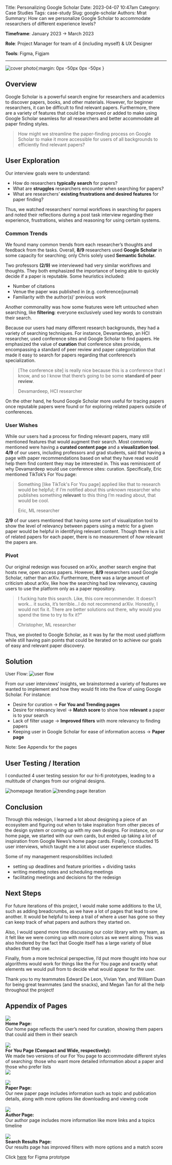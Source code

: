 Title: Personalizing Google Scholar
Date: 2023-04-07 10:47am
Category: Case Studies
Tags: case-study
Slug: google-scholar
Authors: Mrat
Summary: How can we personalize Google Scholar to accommodate researchers of different experience levels?

**Timeframe**: January 2023 → March 2023

**Role**: Project Manager for team of 4 (including myself) & UX Designer

**Tools**: Figma, Figjam

---

![cover photo]({attach}../images/googlescholar/covercrop.png){:margin: 0px -50px 0px -50px }

## **Overview**

Google Scholar is a powerful search engine for researchers and academics to discover papers, books, and other materials. However, for beginner researchers, it can be difficult to find relevant papers. Furthermore, there are a variety of features that could be improved or added to make using Google Scholar seamless for all researchers and better accommodate all paper finding styles.

> How might we streamline the paper-finding process on Google Scholar to make it more accessible for users of all backgrounds to efficiently find relevant papers?


## User Exploration

Our interview goals were to understand: 

- How do researchers **typically search** for papers?
- What are **struggles** researchers encounter when searching for papers?
- What are researchers’ **existing frustrations and desired features** for paper finding?

Thus, we watched researchers’ normal workflows in searching for papers and noted their reflections during a post task interview regarding their experience, frustrations, wishes and reasoning for using certain systems.

### Common Trends

We found many common trends from each researcher’s thoughts and feedback from the tasks. Overall, **8/9** researchers used **Google Scholar** in some capacity for searching; only Chris solely used **Semantic Scholar.** 

Two professors **(2/9)** we interviewed had very similar workflows and thoughts. They both emphasized the importance of being able to quickly decide if a paper is reputable. Some heuristics included:

- Number of citations
- Venue the paper was published in (e.g. conference/journal)
- Familiarity with the author(s)’ previous work

Another commonality was how some features were left untouched when searching, like **filtering**: everyone exclusively used key words to constrain their search. 

Because our users had many different research backgrounds, they had a variety of searching techniques. For instance, Devamardeep, an HCI researcher, used conference sites and Google Scholar to find papers. He emphasized the value of **curation** that conference sites provide, encompassing a standard of peer review and paper categorization that made it easy to search for papers regarding that conference’s specialization. 

> [The conference site] is really nice because this is a conference that I know, and so I know that there’s going to be some **standard of peer review**.
> 
> Devamardeep, HCI researcher

On the other hand, he found Google Scholar more useful for tracing papers once reputable papers were found or for exploring related papers outside of conferences.

### User Wishes

While our users had a process for finding relevant papers, many still mentioned features that would augment their search. 
Most commonly mentioned were having a **curated content page** and a **visualization tool**. **4/9** of our users, including professors and grad students, said that having a page with paper recommendations based on what they have read would help them find content they may be interested in. This was reminiscent of why Devamardeep would use conference sites: curation. Specifically, Eric mentioned TikTok’s For You page:

> Something [like TikTok's For You page] applied like that to research would be helpful; if I’m notified about this unknown researcher who publishes something **relevant** to this thing I’m reading about, that would be cool.
>
> Eric, ML researcher

**2/9** of our users mentioned that having some sort of visualization tool to show the level of relevancy between papers using a metric for a given paper would be helpful in identifying relevant content. Though there is a list of related papers for each paper, there is no measurement of *how* relevant the papers are.

### Pivot

Our original redesign was focused on arXiv, another search engine that hosts new, open access papers. However, **8/9** researchers used Google Scholar, rather than arXiv. Furthermore, there was a large amount of criticism about arXiv, like how the searching had low relevancy, causing users to use the platform only as a paper repository.

> I fucking hate this search. Like, this core recommender. It doesn’t work… it sucks, it’s terrible…I do not recommend arXiv. Honestly, I would not fix it. There are better solutions out there, why would you spend the time to try to fix it?” 
> 
> Christopher, ML researcher

Thus, we pivoted to Google Scholar, as it was by far the most used platform while still having pain points that could be iterated on to achieve our goals of easy and relevant paper discovery.

## Solution

User Flow:
![user flow]({attach}../images/googlescholar/userflow.png)

From our user interviews’ insights, we brainstormed a variety of features we wanted to implement and how they would fit into the flow of using Google Scholar. For instance: 

- Desire for curation → **For You and Trending pages**
- Desire for relevancy level → **Match score** to show how **relevant** a paper is to your search
- Lack of filter usage → **Improved filters** with more relevancy to finding papers
- Keeping user in Google Scholar for ease of information access → **Paper page**

Note: See Appendix for the pages

## User Testing / Iteration

I conducted 4 user testing session for our hi-fi prototypes, leading to a multitude of changes from our original designs.

![homepage iteration]({attach}../images/googlescholar/homepage_itr.png)
![trending page iteration]({attach}../images/googlescholar/trending_itr.png)

## **Conclusion**

Through this redesign, I learned a lot about designing a piece of an ecosystem and figuring out when to take inspiration from other pieces of the design system or coming up with my own designs. For instance, on our home page, we started with our own cards, but ended up taking a lot of inspiration from Google News’s home page cards. Finally, I conducted 15 user interviews, which taught me a lot about user experience studies. 

Some of my management responsibilities included:

- setting up deadlines and feature priorities + dividing tasks
- writing meeting notes and scheduling meetings
- facilitating meetings and decisions for the redesign

## Next Steps

For future iterations of this project, I would make some additions to the UI, such as adding breadcrumbs, as we have a lot of pages that lead to one another. It would be helpful to keep a trail of where a user has gone so they can keep track of what papers and authors they started on. 

Also, I would spend more time discussing our color library with my team, as it felt like we were coming up with more colors as we went along. This was also hindered by the fact that Google itself has a large variety of blue shades that they use. 

Finally, from a more technical perspective, I’d put more thought into how our algorithms would work for things like the For You page and exactly what elements we would pull from to decide what would appear for the user. 

Thank you to my teammates Edward De Leon, Vivian Yan, and William Duan for being great teammates (and the snacks), and Megan Tan for all the help throughout the project! 

## Appendix of Pages

<!-- additional options (tho dont think necessary): for each of start/end/center:
  items-<value> - vertically align items at "start" (top) / center / end
  justify-<value> - horizontally align items at "start" (left) / center / end
-->

<div class="row">
  <div class="col col--9">
    <img src="{attach}../images/googlescholar/homepage.png"/>
  </div>
  <div class="col">
    <b> Home Page: </b>
    <br>
    Our home page reflects the user’s need for curation, showing them papers that could aid them in their search 
  </div>
</div>

<br>

<div class="row">
  <div class="col col--9">
    <img src="{attach}../images/googlescholar/foryou_compact.png"/>
  </div>
  <div class="col">
    <b> For You Page (Compact and Wide, respectively): </b>
    <br>
    We made two versions of our For You page to accommodate different styles of searching: those who want more detailed information about a paper and those who prefer lists
  </div>
</div>

<div class="row">
  <div class="col col--9">
    <img src="{attach}../images/googlescholar/foryou.png"/>
  </div>
</div>

<br>

<div class="row">
  <div class="col col--9">
    <img src="{attach}../images/googlescholar/paperpg.png"/>
  </div>
  <div class="col">
    <b> Paper Page: </b>
    <br>
    Our new paper page includes information such as topic and publication details, along with more options like downloading and viewing code
  </div>
</div>

<br>

<div class="row">
  <div class="col col--9">
    <img src="{attach}../images/googlescholar/authorpg.png"/>
  </div>
  <div class="col">
    <b> Author Page: </b>
    <br>
    Our author page includes more information like more links and a topics timeline 
  </div>
</div>

<br>

<div class="row">
  <div class="col col--9">
    <img src="{attach}../images/googlescholar/results.png"/>
  </div>
  <div class="col">
    <b> Search Results Page: </b>
    <br>
    Our results page has improved filters with more options and a match score
  </div>
</div>

Click [here](https://www.figma.com/proto/yXgV7TTxNF0QPt62dNcziq/wireframes%2Fprototypes?type=design&node-id=507-9227&t=wRHlSCStL164tvuW-1&scaling=min-zoom&page-id=1%3A3&starting-point-node-id=94%3A1995&mode=design) for Figma prototype